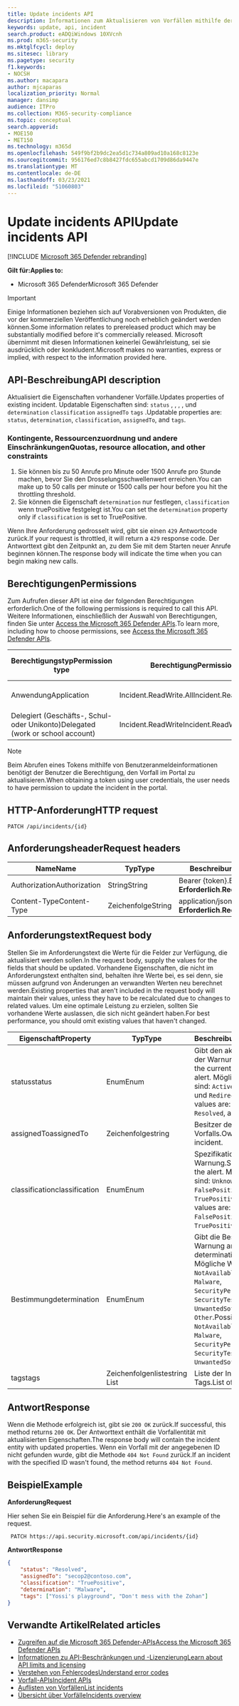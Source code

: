 ```yaml
---
title: Update incidents API
description: Informationen zum Aktualisieren von Vorfällen mithilfe der Microsoft 365 Defender-API
keywords: update, api, incident
search.product: eADQiWindows 10XVcnh
ms.prod: m365-security
ms.mktglfcycl: deploy
ms.sitesec: library
ms.pagetype: security
f1.keywords:
- NOCSH
ms.author: macapara
author: mjcaparas
localization_priority: Normal
manager: dansimp
audience: ITPro
ms.collection: M365-security-compliance
ms.topic: conceptual
search.appverid:
- MOE150
- MET150
ms.technology: m365d
ms.openlocfilehash: 549f9bf2b9dc2ea5d1c734a809ad10a168c8123e
ms.sourcegitcommit: 956176ed7c8b8427fdc655abcd1709d86da9447e
ms.translationtype: MT
ms.contentlocale: de-DE
ms.lasthandoff: 03/23/2021
ms.locfileid: "51060803"
---
```

# <a name="update-incidents-api"></a><span data-ttu-id="5d899-104">Update incidents API</span><span class="sxs-lookup"><span data-stu-id="5d899-104">Update incidents API</span></span>

[!INCLUDE [Microsoft 365 Defender rebranding](../includes/microsoft-defender.md)]

<span data-ttu-id="5d899-105">**Gilt für:**</span><span class="sxs-lookup"><span data-stu-id="5d899-105">**Applies to:**</span></span>

- <span data-ttu-id="5d899-106">Microsoft 365 Defender</span><span class="sxs-lookup"><span data-stu-id="5d899-106">Microsoft 365 Defender</span></span>

> [!IMPORTANT]
> <span data-ttu-id="5d899-107">Einige Informationen beziehen sich auf Vorabversionen von Produkten, die vor der kommerziellen Veröffentlichung noch erheblich geändert werden können.</span><span class="sxs-lookup"><span data-stu-id="5d899-107">Some information relates to prereleased product which may be substantially modified before it's commercially released.</span></span> <span data-ttu-id="5d899-108">Microsoft übernimmt mit diesen Informationen keinerlei Gewährleistung, sei sie ausdrücklich oder konkludent.</span><span class="sxs-lookup"><span data-stu-id="5d899-108">Microsoft makes no warranties, express or implied, with respect to the information provided here.</span></span>

## <a name="api-description"></a><span data-ttu-id="5d899-109">API-Beschreibung</span><span class="sxs-lookup"><span data-stu-id="5d899-109">API description</span></span>

<span data-ttu-id="5d899-110">Aktualisiert die Eigenschaften vorhandener Vorfälle.</span><span class="sxs-lookup"><span data-stu-id="5d899-110">Updates properties of existing incident.</span></span> <span data-ttu-id="5d899-111">Updatable Eigenschaften sind: ```status``` , , , , und ```determination``` ```classification``` ```assignedTo``` ```tags``` .</span><span class="sxs-lookup"><span data-stu-id="5d899-111">Updatable properties are: ```status```, ```determination```, ```classification```, ```assignedTo```, and ```tags```.</span></span>

### <a name="quotas-resource-allocation-and-other-constraints"></a><span data-ttu-id="5d899-112">Kontingente, Ressourcenzuordnung und andere Einschränkungen</span><span class="sxs-lookup"><span data-stu-id="5d899-112">Quotas, resource allocation, and other constraints</span></span>

1. <span data-ttu-id="5d899-113">Sie können bis zu 50 Anrufe pro Minute oder 1500 Anrufe pro Stunde machen, bevor Sie den Drosselungsschwellenwert erreichen.</span><span class="sxs-lookup"><span data-stu-id="5d899-113">You can make up to 50 calls per minute or 1500 calls per hour before you hit the throttling threshold.</span></span>
2. <span data-ttu-id="5d899-114">Sie können die Eigenschaft `determination` nur festlegen, `classification` wenn truePositive festgelegt ist.</span><span class="sxs-lookup"><span data-stu-id="5d899-114">You can set the `determination` property only if `classification` is set to TruePositive.</span></span>

<span data-ttu-id="5d899-115">Wenn Ihre Anforderung gedrosselt wird, gibt sie einen `429` Antwortcode zurück.</span><span class="sxs-lookup"><span data-stu-id="5d899-115">If your request is throttled, it will return a `429` response code.</span></span> <span data-ttu-id="5d899-116">Der Antworttext gibt den Zeitpunkt an, zu dem Sie mit dem Starten neuer Anrufe beginnen können.</span><span class="sxs-lookup"><span data-stu-id="5d899-116">The response body will indicate the time when you can begin making new calls.</span></span>

## <a name="permissions"></a><span data-ttu-id="5d899-117">Berechtigungen</span><span class="sxs-lookup"><span data-stu-id="5d899-117">Permissions</span></span>

<span data-ttu-id="5d899-118">Zum Aufrufen dieser API ist eine der folgenden Berechtigungen erforderlich.</span><span class="sxs-lookup"><span data-stu-id="5d899-118">One of the following permissions is required to call this API.</span></span> <span data-ttu-id="5d899-119">Weitere Informationen, einschließlich der Auswahl von Berechtigungen, finden Sie unter [Access the Microsoft 365 Defender APIs](api-access.md).</span><span class="sxs-lookup"><span data-stu-id="5d899-119">To learn more, including how to choose permissions, see [Access the Microsoft 365 Defender APIs](api-access.md).</span></span>

<span data-ttu-id="5d899-120">Berechtigungstyp</span><span class="sxs-lookup"><span data-stu-id="5d899-120">Permission type</span></span> | <span data-ttu-id="5d899-121">Berechtigung</span><span class="sxs-lookup"><span data-stu-id="5d899-121">Permission</span></span> | <span data-ttu-id="5d899-122">Anzeigename der Berechtigung</span><span class="sxs-lookup"><span data-stu-id="5d899-122">Permission display name</span></span>
-|-|-
<span data-ttu-id="5d899-123">Anwendung</span><span class="sxs-lookup"><span data-stu-id="5d899-123">Application</span></span> | <span data-ttu-id="5d899-124">Incident.ReadWrite.All</span><span class="sxs-lookup"><span data-stu-id="5d899-124">Incident.ReadWrite.All</span></span> | <span data-ttu-id="5d899-125">Lesen und Schreiben aller Vorfälle</span><span class="sxs-lookup"><span data-stu-id="5d899-125">Read and write all incidents</span></span>
<span data-ttu-id="5d899-126">Delegiert (Geschäfts-, Schul- oder Unikonto)</span><span class="sxs-lookup"><span data-stu-id="5d899-126">Delegated (work or school account)</span></span> | <span data-ttu-id="5d899-127">Incident.ReadWrite</span><span class="sxs-lookup"><span data-stu-id="5d899-127">Incident.ReadWrite</span></span> | <span data-ttu-id="5d899-128">Lese- und Schreibvorfälle</span><span class="sxs-lookup"><span data-stu-id="5d899-128">Read and write incidents</span></span>

> [!NOTE]
> <span data-ttu-id="5d899-129">Beim Abrufen eines Tokens mithilfe von Benutzeranmeldeinformationen benötigt der Benutzer die Berechtigung, den Vorfall im Portal zu aktualisieren.</span><span class="sxs-lookup"><span data-stu-id="5d899-129">When obtaining a token using user credentials, the user needs to have permission to update the incident in the portal.</span></span>

## <a name="http-request"></a><span data-ttu-id="5d899-130">HTTP-Anforderung</span><span class="sxs-lookup"><span data-stu-id="5d899-130">HTTP request</span></span>

```HTTP
PATCH /api/incidents/{id}
```

## <a name="request-headers"></a><span data-ttu-id="5d899-131">Anforderungsheader</span><span class="sxs-lookup"><span data-stu-id="5d899-131">Request headers</span></span>

<span data-ttu-id="5d899-132">Name</span><span class="sxs-lookup"><span data-stu-id="5d899-132">Name</span></span> | <span data-ttu-id="5d899-133">Typ</span><span class="sxs-lookup"><span data-stu-id="5d899-133">Type</span></span> | <span data-ttu-id="5d899-134">Beschreibung</span><span class="sxs-lookup"><span data-stu-id="5d899-134">Description</span></span>
-|-|-
<span data-ttu-id="5d899-135">Authorization</span><span class="sxs-lookup"><span data-stu-id="5d899-135">Authorization</span></span> | <span data-ttu-id="5d899-136">String</span><span class="sxs-lookup"><span data-stu-id="5d899-136">String</span></span> | <span data-ttu-id="5d899-137">Bearer {token}.</span><span class="sxs-lookup"><span data-stu-id="5d899-137">Bearer {token}.</span></span> <span data-ttu-id="5d899-138">**Erforderlich**.</span><span class="sxs-lookup"><span data-stu-id="5d899-138">**Required**.</span></span>
<span data-ttu-id="5d899-139">Content-Type</span><span class="sxs-lookup"><span data-stu-id="5d899-139">Content-Type</span></span> | <span data-ttu-id="5d899-140">Zeichenfolge</span><span class="sxs-lookup"><span data-stu-id="5d899-140">String</span></span> | <span data-ttu-id="5d899-141">application/json.</span><span class="sxs-lookup"><span data-stu-id="5d899-141">application/json.</span></span> <span data-ttu-id="5d899-142">**Erforderlich**.</span><span class="sxs-lookup"><span data-stu-id="5d899-142">**Required**.</span></span>

## <a name="request-body"></a><span data-ttu-id="5d899-143">Anforderungstext</span><span class="sxs-lookup"><span data-stu-id="5d899-143">Request body</span></span>

<span data-ttu-id="5d899-144">Stellen Sie im Anforderungstext die Werte für die Felder zur Verfügung, die aktualisiert werden sollen.</span><span class="sxs-lookup"><span data-stu-id="5d899-144">In the request body, supply the values for the fields that should be updated.</span></span> <span data-ttu-id="5d899-145">Vorhandene Eigenschaften, die nicht im Anforderungstext enthalten sind, behalten ihre Werte bei, es sei denn, sie müssen aufgrund von Änderungen an verwandten Werten neu berechnet werden.</span><span class="sxs-lookup"><span data-stu-id="5d899-145">Existing properties that aren't included in the request body will maintain their values, unless they have to be recalculated due to changes to related values.</span></span> <span data-ttu-id="5d899-146">Um eine optimale Leistung zu erzielen, sollten Sie vorhandene Werte auslassen, die sich nicht geändert haben.</span><span class="sxs-lookup"><span data-stu-id="5d899-146">For best performance, you should omit existing values that haven't changed.</span></span>

<span data-ttu-id="5d899-147">Eigenschaft</span><span class="sxs-lookup"><span data-stu-id="5d899-147">Property</span></span> | <span data-ttu-id="5d899-148">Typ</span><span class="sxs-lookup"><span data-stu-id="5d899-148">Type</span></span> | <span data-ttu-id="5d899-149">Beschreibung</span><span class="sxs-lookup"><span data-stu-id="5d899-149">Description</span></span>
-|-|-
<span data-ttu-id="5d899-150">status</span><span class="sxs-lookup"><span data-stu-id="5d899-150">status</span></span> | <span data-ttu-id="5d899-151">Enum</span><span class="sxs-lookup"><span data-stu-id="5d899-151">Enum</span></span> | <span data-ttu-id="5d899-152">Gibt den aktuellen Status der Warnung an.</span><span class="sxs-lookup"><span data-stu-id="5d899-152">Specifies the current status of the alert.</span></span> <span data-ttu-id="5d899-153">Mögliche Werte sind: ```Active``` ```Resolved``` , , und ```Redirected``` .</span><span class="sxs-lookup"><span data-stu-id="5d899-153">Possible values are: ```Active```, ```Resolved```, and ```Redirected```.</span></span>
<span data-ttu-id="5d899-154">assignedTo</span><span class="sxs-lookup"><span data-stu-id="5d899-154">assignedTo</span></span> | <span data-ttu-id="5d899-155">Zeichenfolge</span><span class="sxs-lookup"><span data-stu-id="5d899-155">string</span></span> | <span data-ttu-id="5d899-156">Besitzer des Vorfalls.</span><span class="sxs-lookup"><span data-stu-id="5d899-156">Owner of the incident.</span></span>
<span data-ttu-id="5d899-157">classification</span><span class="sxs-lookup"><span data-stu-id="5d899-157">classification</span></span> | <span data-ttu-id="5d899-158">Enum</span><span class="sxs-lookup"><span data-stu-id="5d899-158">Enum</span></span> | <span data-ttu-id="5d899-159">Spezifikation der Warnung.</span><span class="sxs-lookup"><span data-stu-id="5d899-159">Specification of the alert.</span></span> <span data-ttu-id="5d899-160">Mögliche Werte sind: ```Unknown```, ```FalsePositive``` und ```TruePositive```.</span><span class="sxs-lookup"><span data-stu-id="5d899-160">Possible values are: ```Unknown```, ```FalsePositive```, ```TruePositive```.</span></span>
<span data-ttu-id="5d899-161">Bestimmung</span><span class="sxs-lookup"><span data-stu-id="5d899-161">determination</span></span> | <span data-ttu-id="5d899-162">Enum</span><span class="sxs-lookup"><span data-stu-id="5d899-162">Enum</span></span> | <span data-ttu-id="5d899-163">Gibt die Bestimmung der Warnung an.</span><span class="sxs-lookup"><span data-stu-id="5d899-163">Specifies the determination of the alert.</span></span> <span data-ttu-id="5d899-164">Mögliche Werte: ```NotAvailable```, ```Apt```, ```Malware```, ```SecurityPersonnel```, ```SecurityTesting```, ```UnwantedSoftware```, ```Other```.</span><span class="sxs-lookup"><span data-stu-id="5d899-164">Possible values are: ```NotAvailable```, ```Apt```, ```Malware```, ```SecurityPersonnel```, ```SecurityTesting```, ```UnwantedSoftware```, ```Other```.</span></span>
<span data-ttu-id="5d899-165">tags</span><span class="sxs-lookup"><span data-stu-id="5d899-165">tags</span></span> | <span data-ttu-id="5d899-166">Zeichenfolgenliste</span><span class="sxs-lookup"><span data-stu-id="5d899-166">string List</span></span> | <span data-ttu-id="5d899-167">Liste der Incident-Tags.</span><span class="sxs-lookup"><span data-stu-id="5d899-167">List of Incident tags.</span></span>

## <a name="response"></a><span data-ttu-id="5d899-168">Antwort</span><span class="sxs-lookup"><span data-stu-id="5d899-168">Response</span></span>

<span data-ttu-id="5d899-169">Wenn die Methode erfolgreich ist, gibt sie `200 OK` zurück.</span><span class="sxs-lookup"><span data-stu-id="5d899-169">If successful, this method returns `200 OK`.</span></span> <span data-ttu-id="5d899-170">Der Antworttext enthält die Vorfallentität mit aktualisierten Eigenschaften.</span><span class="sxs-lookup"><span data-stu-id="5d899-170">The response body will contain the incident entity with updated properties.</span></span> <span data-ttu-id="5d899-171">Wenn ein Vorfall mit der angegebenen ID nicht gefunden wurde, gibt die Methode `404 Not Found` zurück.</span><span class="sxs-lookup"><span data-stu-id="5d899-171">If an incident with the specified ID wasn't found, the method returns `404 Not Found`.</span></span>

## <a name="example"></a><span data-ttu-id="5d899-172">Beispiel</span><span class="sxs-lookup"><span data-stu-id="5d899-172">Example</span></span>

<span data-ttu-id="5d899-173">**Anforderung**</span><span class="sxs-lookup"><span data-stu-id="5d899-173">**Request**</span></span>

<span data-ttu-id="5d899-174">Hier sehen Sie ein Beispiel für die Anforderung.</span><span class="sxs-lookup"><span data-stu-id="5d899-174">Here's an example of the request.</span></span>

```HTTP
 PATCH https://api.security.microsoft.com/api/incidents/{id}
```

<span data-ttu-id="5d899-175">**Antwort**</span><span class="sxs-lookup"><span data-stu-id="5d899-175">**Response**</span></span>

```json
{
    "status": "Resolved",
    "assignedTo": "secop2@contoso.com",
    "classification": "TruePositive",
    "determination": "Malware",
    "tags": ["Yossi's playground", "Don't mess with the Zohan"]
}
```

## <a name="related-articles"></a><span data-ttu-id="5d899-176">Verwandte Artikel</span><span class="sxs-lookup"><span data-stu-id="5d899-176">Related articles</span></span>

- [<span data-ttu-id="5d899-177">Zugreifen auf die Microsoft 365 Defender-APIs</span><span class="sxs-lookup"><span data-stu-id="5d899-177">Access the Microsoft 365 Defender APIs</span></span>](api-access.md)
- [<span data-ttu-id="5d899-178">Informationen zu API-Beschränkungen und -Lizenzierung</span><span class="sxs-lookup"><span data-stu-id="5d899-178">Learn about API limits and licensing</span></span>](api-terms.md)
- [<span data-ttu-id="5d899-179">Verstehen von Fehlercodes</span><span class="sxs-lookup"><span data-stu-id="5d899-179">Understand error codes</span></span>](api-error-codes.md)
- [<span data-ttu-id="5d899-180">Vorfall-APIs</span><span class="sxs-lookup"><span data-stu-id="5d899-180">Incident APIs</span></span>](api-incident.md)
- [<span data-ttu-id="5d899-181">Auflisten von Vorfällen</span><span class="sxs-lookup"><span data-stu-id="5d899-181">List incidents</span></span>](api-list-incidents.md)
- [<span data-ttu-id="5d899-182">Übersicht über Vorfälle</span><span class="sxs-lookup"><span data-stu-id="5d899-182">Incidents overview</span></span>](incidents-overview.md)
